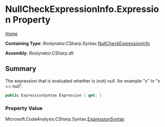 <a name="_top"></a>

# NullCheckExpressionInfo\.Expression Property

[Home](../../../../../README.md#_top)

**Containing Type**: Roslynator\.CSharp\.Syntax\.[NullCheckExpressionInfo](../README.md#_top)

**Assembly**: Roslynator\.CSharp\.dll

## Summary

The expression that is evaluated whether is \(not\) null\. for example "x" in "x == null"\.

```csharp
public ExpressionSyntax Expression { get; }
```

### Property Value

Microsoft\.CodeAnalysis\.CSharp\.Syntax\.[ExpressionSyntax](https://docs.microsoft.com/en-us/dotnet/api/microsoft.codeanalysis.csharp.syntax.expressionsyntax)

